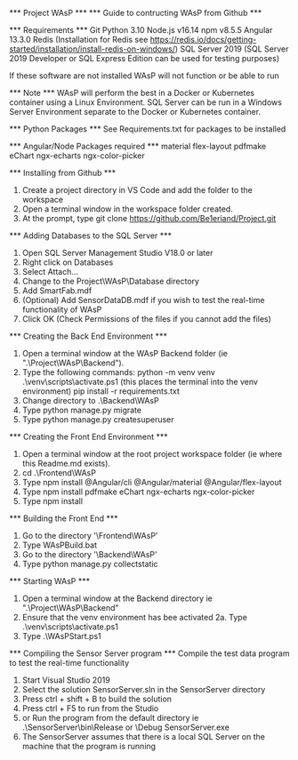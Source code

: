*** Project WAsP ***
*** Guide to contructing WAsP from Github ***

*** Requirements ***
Git
Python 3.10
Node.js v16.14
npm v8.5.5
Angular 13.3.0
Redis (Installation for Redis see https://redis.io/docs/getting-started/installation/install-redis-on-windows/)
SQL Server 2019 (SQL Server 2019 Developer or SQL Express Edition can be used for testing purposes)

If these software are not installed WAsP will not function or be able to run

*** Note ***
WAsP will perform the best in a Docker or Kubernetes container using a Linux Environment. SQL Server can be run in a Windows Server Environment separate to the Docker or Kubernetes container.


*** Python Packages ***
See Requirements.txt for packages to be installed

*** Angular/Node Packages required ***
material
flex-layout
pdfmake
eChart
ngx-echarts
ngx-color-picker

*** Installing from Github ***
1. Create a project directory in VS Code and add the folder to the workspace
2. Open a terminal window in the workspace folder created.
3. At the prompt, type git clone https://github.com/Be1eriand/Project.git

*** Adding Databases to the  SQL Server  ***
1. Open SQL Server Management Studio V18.0 or later
2. Right click on Databases
3. Select Attach...
4. Change to the Project\WAsP\Database directory
5. Add SmartFab.mdf
6. (Optional) Add SensorDataDB.mdf if you wish to test the real-time functionality of WAsP
7. Click OK (Check Permissions of the files if you cannot add the files)

*** Creating the Back End Environment ***
1. Open a terminal window at the WAsP Backend folder (ie ".\Project\WAsP\Backend\").
2. Type the following commands:
    python -m venv venv
    .\venv\scripts\activate.ps1 (this places the terminal into the venv environment)
    pip install -r requirements.txt
3. Change directory to .\Backend\WAsP
4. Type python manage.py migrate
5. Type python manage.py createsuperuser

*** Creating the Front End Environment ***
1. Open a terminal window at the root project workspace folder (ie where this Readme.md exists).
2. cd .\Frontend\WAsP
2. Type npm install @Angular/cli @Angular/material @Angular/flex-layout
3. Type npm install pdfmake eChart ngx-echarts ngx-color-picker
4. Type npm install

*** Building the Front End ***
1. Go to the directory '\Frontend\WAsP'
2. Type WAsPBuild.bat
3. Go to the directory '\Backend\WAsP'
4. Type python manage.py collectstatic

*** Starting WAsP ***
1. Open a terminal window at the Backend directory ie ".\Project\WAsP\Backend\"
2. Ensure that the venv environment has bee activated
    2a. Type .\venv\scripts\activate.ps1
3. Type .\WAsPStart.ps1


*** Compiling the Sensor Server program ***
Compile the test data program to test the real-time functionality
1. Start Visual Studio 2019
2. Select the solution SensorServer.sln in the SensorServer directory
3. Press ctrl + shift + B to build the solution
4. Press ctrl + F5 to run from the Studio 
5. or Run the program from the default directory
    ie .\SensorServer\bin\Release or \Debug
    SensorServer.exe
6. The SensorServer assumes that there is a local SQL Server on the machine that the program is running